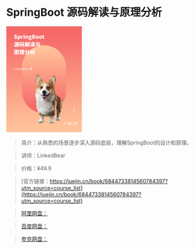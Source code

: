 # SpringBoot 源码解读与原理分析

![img](../../assets/16e59b3002fb97e0~tplv-t2oaga2asx-no-mark_280_280_200_280.png)

> 简介：从熟悉的场景逐步深入源码底层，理解SpringBoot的设计和原理。

> 讲师：LinkedBear

> 价格：¥49.9

> [官方链接：https://juejin.cn/book/6844733814560784397?utm_source=course_list](https://juejin.cn/book/6844733814560784397?utm_source=course_list)

> [阿里网盘：]()

> [百度网盘：]()

> [夸克网盘：]()

